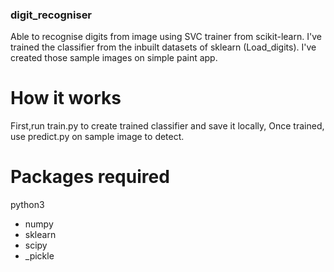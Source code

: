 ### digit_recogniser
Able to recognise digits from image using SVC trainer from scikit-learn.
I've trained the classifier from the inbuilt datasets of sklearn (Load_digits).
I've created those sample images on simple paint app.

# How it works
First,run train.py to create trained classifier and save it locally, Once trained, use predict.py on sample image to detect.

# Packages required
python3  
- numpy  
- sklearn  
- scipy  
- _pickle  
